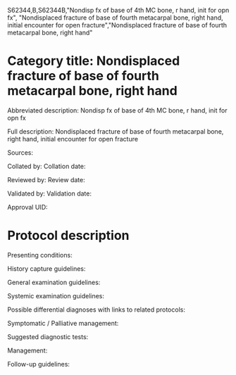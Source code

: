 S62344,B,S62344B,"Nondisp fx of base of 4th MC bone, r hand, init for opn fx", "Nondisplaced fracture of base of fourth metacarpal bone, right hand, initial encounter for open fracture","Nondisplaced fracture of base of fourth metacarpal bone, right hand"
# Category title: Nondisplaced fracture of base of fourth metacarpal bone, right hand

Abbreviated description: Nondisp fx of base of 4th MC bone, r hand, init for opn fx

Full description: Nondisplaced fracture of base of fourth metacarpal bone, right hand, initial encounter for open fracture

Sources:

Collated by:
Collation date:

Reviewed by:
Review date:

Validated by:
Validation date:

Approval UID:

# Protocol description

Presenting conditions:

History capture guidelines:

General examination guidelines:

Systemic examination guidelines:

Possible differential diagnoses with links to related protocols:

Symptomatic / Palliative management:

Suggested diagnostic tests:

Management:

Follow-up guidelines:
